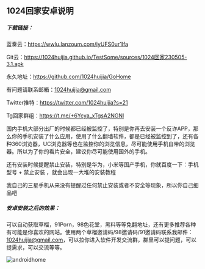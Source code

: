## 1024回家安卓说明

##### 下载链接：

蓝奏云：https://wwlu.lanzoum.com/iyUFS0ur1lfa

Git云：<https://1024huijia.github.io/TestSome/sources/1024回家230505-3.1.apk>

永久地址：https://github.com/1024huijia/GoHome

有问题请联系邮箱：1024huijia@gmail.com 

Twitter推特：https://twitter.com/1024huijia?s=21 

Tg回家群组：https://t.me/+6Ycya_xTgsA2NGNl

国内手机大部分出厂的时候都已经被监控了，特别是你再去安装一个反诈APP，那么你的手机安装了什么应用，使用了什么翻墙软件，都是已经被监控到了，还有各种360浏览器，UC浏览器等也在监控你的浏览信息，尽可能使用手机自带的浏览器。所以为了你的看片安全，建议你尽可能使用国外的手机。

还有安装时候提醒禁止安装，特别是华为，小米等国产手机，你就百度一下：手机型号 + 禁止安装  ，就会出现一大堆的安装教程

我自己的三星手机从来没有提醒过任何禁止安装或者不安全等现象，所以你自己细品吧

##### 安卓安装之后的效果：

可以自动获取草榴，91Porn，98色花堂，黑料等等免翻地址，还有更多推荐各种有可能是你喜欢的网站。使用两个草榴邀请码/98邀请码/91邀请码联系我邮件：1024huijia@gmail.com，可以拉你进入软件开发交流群，群里可以提问题，可以提需求，可以交流等等。

![androidhome](https://1024huijia.github.io/QingChunMeizi/androidhome.2i7k11inud40.webp)
